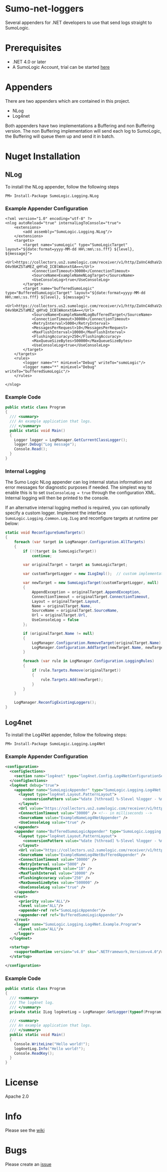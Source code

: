# Sumo-net-loggers

Several appenders for .NET developers to use that send logs straight to SumoLogic.

# Prerequisites
* .NET 4.0 or later
* A SumoLogic Account, trial can be started [here](https://www.sumologic.com/)

# Appenders

There are two appenders which are contained in this project.
* NLog
* Log4net

Both appenders have two implementations a Buffering and non Buffering version.
The non Buffering implementation will send each log to SumoLogic, the Buffering will queue them up and send it in batch.

# Nuget Installation

## NLog
To install the NLog appender, follow the following steps
```
PM> Install-Package SumoLogic.Logging.NLog
```

### Example Appender Configuration
```
<?xml version="1.0" encoding="utf-8" ?>
<nlog autoReload="true" internalLogToConsole="true">
	<extensions>
		<add assembly="SumoLogic.Logging.NLog"/>
	</extensions>
	<targets>
		<target name="sumoLogic" type="SumoLogicTarget"	layout="${date:format=yyyy-MM-dd HH\:mm\:ss.fff} ${level}, ${message}">
			<Url>https://collectors.us2.sumologic.com/receiver/v1/http/ZaVnC4dhaV2dpl93h4mEkdCBwxHuX5fI1Yh_75Lhk8GtiMxsATMRTuebaZTDknk5dlFvjvYI7ZvraaHaA2NPq-O4v9bKZSTaMEZ_qHYxQ_ICBlWAonxtGA==</Url>
			<ConnectionTimeout>30000</ConnectionTimeout>
			<SourceName>ExampleNameNLogTarget</SourceName>
			<UseConsoleLog>true</UseConsoleLog>
		</target>
		<target name="bufferedSumoLogic" type="BufferedSumoLogicTarget" layout="${date:format=yyyy-MM-dd HH\:mm\:ss.fff} ${level}, ${message}">
			<Url>https://collectors.us2.sumologic.com/receiver/v1/http/ZaVnC4dhaV2dpl93h4mEkdCBwxHuX5fI1Yh_75Lhk8GtiMxsATMRTuebaZTDknk5dlFvjvYI7ZvraaHaA2NPq-O4v9bKZSTaMEZ_qHYxQ_ICBlWAonxtGA==</Url>
			<SourceName>ExampleNameNLogBufferedTarget</SourceName>
			<ConnectionTimeout>30000</ConnectionTimeout>
			<RetryInterval>5000</RetryInterval>
			<MessagesPerRequest>10</MessagesPerRequest>
			<MaxFlushInterval>10000</MaxFlushInterval>
			<FlushingAccuracy>250</FlushingAccuracy>
			<MaxQueueSizeBytes>500000</MaxQueueSizeBytes>
			<UseConsoleLog>true</UseConsoleLog>
		</target>
	</targets>
	<rules>
		<logger name="*" minLevel="Debug" writeTo="sumoLogic"/>
		<logger name="*" minLevel="Debug" writeTo="bufferedSumoLogic"/>
	</rules>

</nlog>
```

### Example Code
```csharp
public static class Program
{
  /// <summary>
  /// An example application that logs.
  /// </summary>
  public static void Main()
  {
    Logger logger = LogManager.GetCurrentClassLogger();
    logger.Debug("Log message");
    Console.Read();
  }
}
```

### Internal Logging

The Sumo Logic NLog appender can log internal status information and error messages for diagnostic purposes if needed. The
simplest way to enable this is to set `UseConsoleLog = true` through the configuration XML. Internal logging will then be printed to
the console.

If an alternative internal logging method is required, you can optionally specify a custom logger. Implement the interface 
`SumoLogic.Logging.Common.Log.ILog` and reconfigure targets at runtime per below:

```csharp
static void ReconfigureSumoTargets()
{
    foreach (var target in LogManager.Configuration.AllTargets)
    {
        if (!(target is SumoLogicTarget))
            continue;

        var originalTarget = target as SumoLogicTarget;

        var customTargetLogger = new ILogImpl();  // custom implementation of ILog goes here

        var newTarget = new SumoLogicTarget(customTargetLogger, null)
        {
            AppendException = originalTarget.AppendException,
            ConnectionTimeout = originalTarget.ConnectionTimeout,
            Layout = originalTarget.Layout,
            Name = originalTarget.Name,
            SourceName = originalTarget.SourceName,
            Url = originalTarget.Url,
            UseConsoleLog = false
        };

        if (originalTarget.Name != null)
        {
            LogManager.Configuration.RemoveTarget(originalTarget.Name);
            LogManager.Configuration.AddTarget(newTarget.Name, newTarget);
        }

        foreach (var rule in LogManager.Configuration.LoggingRules)
        {
            if (rule.Targets.Remove(originalTarget))
            {
                rule.Targets.Add(newTarget);
            }
        }
    }

    LogManager.ReconfigExistingLoggers();
}
```

## Log4net
To install the Log4Net appender, follow the following steps:
```
PM> Install-Package SumoLogic.Logging.Log4Net
```

### Example Appender Configuration
```xml
<configuration>
  <configSections>
    <section name="log4net" type="log4net.Config.Log4NetConfigurationSectionHandler, log4net"/>
  </configSections>
  <log4net debug="true">
    <appender name="SumoLogicAppender" type="SumoLogic.Logging.Log4Net.SumoLogicAppender, SumoLogic.Logging.Log4Net">
	  <layout type="log4net.Layout.PatternLayout">
	    <conversionPattern value="%date [%thread] %-5level %logger - %message%newline"/>
	  </layout>
	  <Url value="https://collectors.us2.sumologic.com/receiver/v1/http/your_endpoint_here==" />
	  <ConnectionTimeout value="30000" /> <!-- in milliseconds -->
	  <SourceName value="ExampleNameLog4NetAppender" />
	  <UseConsoleLog value="true" />
    </appender>
	<appender name="BufferedSumoLogicAppender" type="SumoLogic.Logging.Log4Net.BufferedSumoLogicAppender, SumoLogic.Logging.Log4Net">
	  <layout type="log4net.Layout.PatternLayout">
	    <conversionPattern value="%date [%thread] %-5level %logger - %message%newline"/>
      </layout>
	  <Url value="https://collectors.us2.sumologic.com/receiver/v1/http/your_endpoint_here==" />
	  <SourceName value="ExampleNameLog4NetBufferedAppender" />
      <ConnectionTimeout value="30000" />
      <RetryInterval value="5000" />
      <MessagesPerRequest value="10" />
      <MaxFlushInterval value="10000" />
      <FlushingAccuracy value="250" />
      <MaxQueueSizeBytes value="500000" />
	  <UseConsoleLog value="true" />
	</appender>
	<root>
	  <priority value="ALL"/>
	  <level value="ALL"/>
	  <appender-ref ref="SumoLogicAppender"/>
	  <appender-ref ref="BufferedSumoLogicAppender"/>
	</root>
	<logger name="SumoLogic.Logging.Log4Net.Example.Program">
	  <level value="ALL"/>
	</logger>
  </log4net>

  <startup>
    <supportedRuntime version="v4.0" sku=".NETFramework,Version=v4.0"/>
  </startup>

</configuration>

```

### Example Code
```csharp
public static class Program
{
  /// <summary>
  /// The log4net log.
  /// </summary>
  private static ILog log4netLog = LogManager.GetLogger(typeof(Program));

  /// <summary>
  /// An example application that logs.
  /// </summary>
  public static void Main()
  {
    Console.WriteLine("Hello world!");
    log4netLog.Info("Hello world!");
    Console.ReadKey();
  }
}
```


# License
Apache 2.0

# Info
Please see the [wiki](https://github.com/mcplusa/sumologic-net-appenders/wiki)

# Bugs
Please create an [issue](https://github.com/mcplusa/sumologic-net-appenders/issues)

